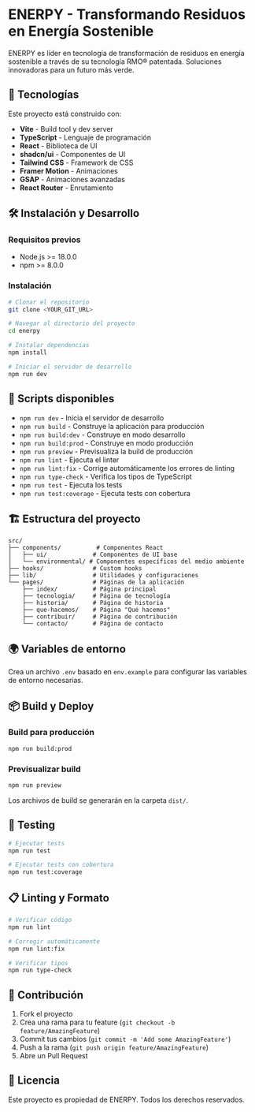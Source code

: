 # ENERPY - Transformando Residuos en Energía Sostenible

ENERPY es líder en tecnología de transformación de residuos en energía sostenible a través de su tecnología RMO® patentada. Soluciones innovadoras para un futuro más verde.

## 🚀 Tecnologías

Este proyecto está construido con:

- **Vite** - Build tool y dev server
- **TypeScript** - Lenguaje de programación
- **React** - Biblioteca de UI
- **shadcn/ui** - Componentes de UI
- **Tailwind CSS** - Framework de CSS
- **Framer Motion** - Animaciones
- **GSAP** - Animaciones avanzadas
- **React Router** - Enrutamiento

## 🛠️ Instalación y Desarrollo

### Requisitos previos

- Node.js >= 18.0.0
- npm >= 8.0.0

### Instalación

```bash
# Clonar el repositorio
git clone <YOUR_GIT_URL>

# Navegar al directorio del proyecto
cd enerpy

# Instalar dependencias
npm install

# Iniciar el servidor de desarrollo
npm run dev
```

## 📝 Scripts disponibles

- `npm run dev` - Inicia el servidor de desarrollo
- `npm run build` - Construye la aplicación para producción
- `npm run build:dev` - Construye en modo desarrollo
- `npm run build:prod` - Construye en modo producción
- `npm run preview` - Previsualiza la build de producción
- `npm run lint` - Ejecuta el linter
- `npm run lint:fix` - Corrige automáticamente los errores de linting
- `npm run type-check` - Verifica los tipos de TypeScript
- `npm run test` - Ejecuta los tests
- `npm run test:coverage` - Ejecuta tests con cobertura

## 🏗️ Estructura del proyecto

```
src/
├── components/          # Componentes React
│   ├── ui/             # Componentes de UI base
│   └── environmental/ # Componentes específicos del medio ambiente
├── hooks/              # Custom hooks
├── lib/                # Utilidades y configuraciones
└── pages/              # Páginas de la aplicación
    ├── index/          # Página principal
    ├── tecnologia/     # Página de tecnología
    ├── historia/       # Página de historia
    ├── que-hacemos/    # Página "Qué hacemos"
    ├── contribuir/     # Página de contribución
    └── contacto/       # Página de contacto
```

## 🌍 Variables de entorno

Crea un archivo `.env` basado en `env.example` para configurar las variables de entorno necesarias.

## 📦 Build y Deploy

### Build para producción

```bash
npm run build:prod
```

### Previsualizar build

```bash
npm run preview
```

Los archivos de build se generarán en la carpeta `dist/`.

## 🧪 Testing

```bash
# Ejecutar tests
npm run test

# Ejecutar tests con cobertura
npm run test:coverage
```

## 📋 Linting y Formato

```bash
# Verificar código
npm run lint

# Corregir automáticamente
npm run lint:fix

# Verificar tipos
npm run type-check
```

## 🤝 Contribución

1. Fork el proyecto
2. Crea una rama para tu feature (`git checkout -b feature/AmazingFeature`)
3. Commit tus cambios (`git commit -m 'Add some AmazingFeature'`)
4. Push a la rama (`git push origin feature/AmazingFeature`)
5. Abre un Pull Request

## 📄 Licencia

Este proyecto es propiedad de ENERPY. Todos los derechos reservados.
